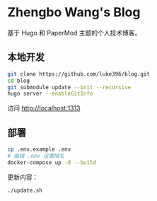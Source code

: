# Zhengbo Wang's Blog

基于 Hugo 和 PaperMod 主题的个人技术博客。

## 本地开发

```bash
git clone https://github.com/luke396/blog.git
cd blog
git submodule update --init --recursive
hugo server --enableGitInfo
```

访问 <http://localhost:1313>

## 部署

```bash
cp .env.example .env
# 编辑 .env 设置域名
docker-compose up -d --build
```

更新内容：

```bash
./update.sh
```
